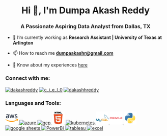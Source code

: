 <h1 align="center">Hi 👋, I'm Dumpa Akash Reddy</h1>
<h3 align="center">A Passionate Aspiring Data Analyst from Dallas, TX</h3>


- 🔭 I’m currently working as **Research Assistant | University of Texas at Arlington**

- 📫 How to reach me **dumpaakashr@gmail.com**

- 📄 Know about my experiences <a href="https://drive.google.com/file/d/1n510SaQTXuQJzzJigZjjjhXUMV1x2MXq/view?usp=sharing">here</a>

<h3 align="left">Connect with me:</h3>
<p align="left">
<a href="https://linkedin.com/in/dakashreddy" target="blank"><img align="center" src="https://raw.githubusercontent.com/rahuldkjain/github-profile-readme-generator/master/src/images/icons/Social/linked-in-alt.svg" alt="dakashreddy" height="30" width="40" /></a>
<a href="https://instagram.com/c_i_e_l_0" target="blank"><img align="center" src="https://raw.githubusercontent.com/rahuldkjain/github-profile-readme-generator/master/src/images/icons/Social/instagram.svg" alt="c_i_e_l_0" height="30" width="40" /></a>
<a href="https://www.hackerrank.com/dakashhreddy" target="blank"><img align="center" src="https://raw.githubusercontent.com/rahuldkjain/github-profile-readme-generator/master/src/images/icons/Social/hackerrank.svg" alt="dakashhreddy" height="30" width="40" /></a>
</p>

<h3 align="left">Languages and Tools:</h3>
<p align="left"> <a href="https://aws.amazon.com" target="_blank" rel="noreferrer"> <img src="https://raw.githubusercontent.com/devicons/devicon/master/icons/amazonwebservices/amazonwebservices-original-wordmark.svg" alt="aws" width="40" height="40"/> </a> <a href="https://azure.microsoft.com/en-in/" target="_blank" rel="noreferrer"> <img src="https://www.vectorlogo.zone/logos/microsoft_azure/microsoft_azure-icon.svg" alt="azure" width="40" height="40"/> </a> <a href="https://cloud.google.com" target="_blank" rel="noreferrer"> <img src="https://www.vectorlogo.zone/logos/google_cloud/google_cloud-icon.svg" alt="gcp" width="40" height="40"/> </a> <a href="https://www.w3.org/html/" target="_blank" rel="noreferrer"> <img src="https://raw.githubusercontent.com/devicons/devicon/master/icons/html5/html5-original-wordmark.svg" alt="html5" width="40" height="40"/> </a> <a href="https://kubernetes.io" target="_blank" rel="noreferrer"> <img src="https://www.vectorlogo.zone/logos/kubernetes/kubernetes-icon.svg" alt="kubernetes" width="40" height="40"/> </a>  <a href="https://www.mysql.com/" target="_blank" rel="noreferrer"> <img src="https://raw.githubusercontent.com/devicons/devicon/master/icons/mysql/mysql-original-wordmark.svg" alt="mysql" width="40" height="40"/> </a> <a href="https://www.oracle.com/" target="_blank" rel="noreferrer"> <img src="https://raw.githubusercontent.com/devicons/devicon/master/icons/oracle/oracle-original.svg" alt="oracle" width="40" height="40"/> </a> <a href="https://www.python.org" target="_blank" rel="noreferrer"> <img src="https://raw.githubusercontent.com/devicons/devicon/master/icons/python/python-original.svg" alt="python" width="40" height="40"/> </a> <a href="https://www.google.es/intl/es/sheets/about/" rel="nofollow"> <img src="https://camo.githubusercontent.com/2d7e2b3d8fd6b814f6e4f37f3caeaafb5beab5f459257d895eaaafdeb9ef7bb7/68747470733a2f2f63646e2d69636f6e732d706e672e666c617469636f6e2e636f6d2f3531322f323936352f323936353332372e706e67" alt="google sheets" width="40" height="40" data-canonical-src="https://cdn-icons-png.flaticon.com/512/2965/2965327.png" style="max-width: 100%;"> </a><a href="https://powerbi.microsoft.com/es-es/" rel="nofollow"> <img src="https://camo.githubusercontent.com/c079f1336d56d40eb43217e61f0d023c46c0a699e17ff22de45d24f0d062d75d/68747470733a2f2f75706c6f61642e77696b696d656469612e6f72672f77696b6970656469612f636f6d6d6f6e732f7468756d622f632f63392f506f7765725f62695f6c6f676f5f626c61636b2e7376672f3132303070782d506f7765725f62695f6c6f676f5f626c61636b2e7376672e706e67" alt="PowerBi" width="40" height="40" data-canonical-src="https://upload.wikimedia.org/wikipedia/commons/thumb/c/c9/Power_bi_logo_black.svg/1200px-Power_bi_logo_black.svg.png" style="max-width: 100%;"> </a><a href="https://www.tableau.com/es-es" rel="nofollow"> <img src="https://camo.githubusercontent.com/6ef8066a66a59a1fe4a7671419f8bef0bced994bca38e5a4998e36e4c4752f33/68747470733a2f2f63646e2e66696c657069636b65722e696f2f6170692f66696c652f6a5a44494c6c7566534f53444f6b754a545a374a" alt="tableau" width="40" height="40" data-canonical-src="https://cdn.filepicker.io/api/file/jZDILlufSOSDOkuJTZ7J" style="max-width: 100%;"> </a><a href="https://www.microsoft.com/es-es/microsoft-365/excel" rel="nofollow"> <img src="https://camo.githubusercontent.com/920d930b7bfdbc4feb25f77423b8fa8124d922ef9cb28138c7a10eceb2054d09/68747470733a2f2f75706c6f61642e77696b696d656469612e6f72672f77696b6970656469612f636f6d6d6f6e732f7468756d622f332f33342f4d6963726f736f66745f4f66666963655f457863656c5f2532383230313925453225383025393370726573656e742532392e7376672f32353870782d4d6963726f736f66745f4f66666963655f457863656c5f2532383230313925453225383025393370726573656e742532392e7376672e706e67" alt="excel" width="40" height="40" data-canonical-src="https://upload.wikimedia.org/wikipedia/commons/thumb/3/34/Microsoft_Office_Excel_%282019%E2%80%93present%29.svg/258px-Microsoft_Office_Excel_%282019%E2%80%93present%29.svg.png" style="max-width: 100%;"> </a></p>

